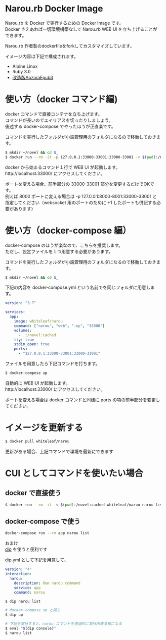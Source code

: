 # Narou.rb Docker Image

Narou.rb を Docker で実行するための Docker Image です。<br>
Docker さえあれば一切環境構築なしで Narou.rb WEB UI を立ち上げることができます。

Narou.rb 作者製のdockerfileをforkしてカスタマイズしています。

イメージ内容は下記で構成されます。

- Alpine Linux
- Ruby 3.0
- [改造版AozoraEpub3](https://github.com/kyukyunyorituryo/AozoraEpub3)

# 使い方（docker コマンド編)

docker コマンドで直接コンテナを立ち上げます。<br>
コマンドが長いのでエイリアスを切ったりしましょう。<br>
後述する docker-compose でやったほうが正直楽です。

コマンドを実行したフォルダが小説管理用のフォルダになるので移動しておきます。

```sh
$ mkdir ~/novel && cd $_
$ docker run --rm -it -p 127.0.0.1:33000-33001:33000-33001 -v $(pwd):/novel:cached whiteleaf/narou
```

docker から始まるコマンド１行で WEB UI が起動します。<br>
http://localhost:33000/ にアクセスしてください。

ポートを変える場合、前半部分の 33000-33001 部分を変更するだけでOKです。<br>
例えば 8000 ポートに変える場合は -p 127.0.0.1:8000-8001:33000-33001 と
指定してください（websocket 用のポートのために +1 したポートも併記する必要があります）

# 使い方（docker-compose 編）

docker-compose のほうが楽なので、こちらを推奨します。<br>
ただし、設定ファイルを１つ用意する必要があります。

コマンドを実行したフォルダが小説管理用のフォルダになるので移動しておきます。

```sh
$ mkdir ~/novel && cd $_
```

下記の内容を docker-compose.yml という名前でを同じフォルダに用意します。

```yml
version: "3.7"

services:
  app:
    image: whiteleaf/narou
    command: ["narou", "web", "-np", "33000"]
    volumes:
      - .:/novel:cached
    tty: true
    stdin_open: true
    ports:
      - "127.0.0.1:33000-33001:33000-33001"
```

ファイルを用意したら下記コマンドを打ちます。

```sh
$ docker-compose up
```

自動的に WEB UI が起動します。<br>
http://localhost:33000/ にアクセスしてください。

ポートを変える場合は docker コマンドと同様に ports の項の前半部分を変更してください。
# イメージを更新する

```sh
$ docker pull whiteleaf/narou
```

更新がある場合、上記コマンドで環境を最新にできます

# CUI としてコマンドを使いたい場合

## docker で直接使う

```sh
$ docker run --rm -it -v $(pwd):/novel:cached whiteleaf/narou narou list
```

## docker-compose で使う

```sh
docker-compose run --rm app narou list
```

おまけ<br>
[dip](https://github.com/bibendi/dip) を使うと便利です

dip.yml として下記を用意して、
```yml
version: "4"
interaction:
  narou:
    description: Run narou command
    service: app
    command: narou
```

```sh
$ dip narou list

# docker-compose up と同じ
$ dip up

# 下記を実行すると、narou コマンドを透過的に実行出来る様になる
$ eval "$(dip console)"
$ narou list
```
